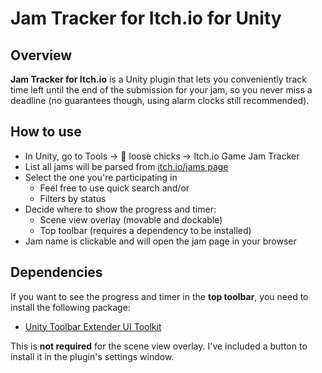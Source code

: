 # Jam Tracker for Itch.io for Unity

## Overview

**Jam Tracker for Itch.io** is a Unity plugin that lets you conveniently track time left until the end of the submission for your jam, so you never miss a deadline (no guarantees though, using alarm clocks still recommended).

## How to use

- In Unity, go to Tools -> 🐤 loose chicks -> Itch.io Game Jam Tracker
- List all jams will be parsed from [itch.io/jams page](https://itch.io/jams)
- Select the one you're participating in
  - Feel free to use quick search and/or
  - Filters by status
- Decide where to show the progress and timer:
  - Scene view overlay (movable and dockable)
  - Top toolbar (requires a dependency to be installed)
- Jam name is clickable and will open the jam page in your browser

## Dependencies

If you want to see the progress and timer in the **top toolbar**, you need to install the following package:
- [Unity Toolbar Extender UI Toolkit](https://github.com/Sammmte/unity-toolbar-extender-ui-toolkit)

This is **not required** for the scene view overlay. I've included a button to install it in the plugin's settings window.